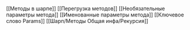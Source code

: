 [[Методы в шарпе]]
[[Перегрузка методов]]
[[Необязательные параметры метода]]
[[Именованные параметры метода]]
[[Ключевое слово Params]]
[[Шарп/Методы Общая инфа/Рекурсия]]